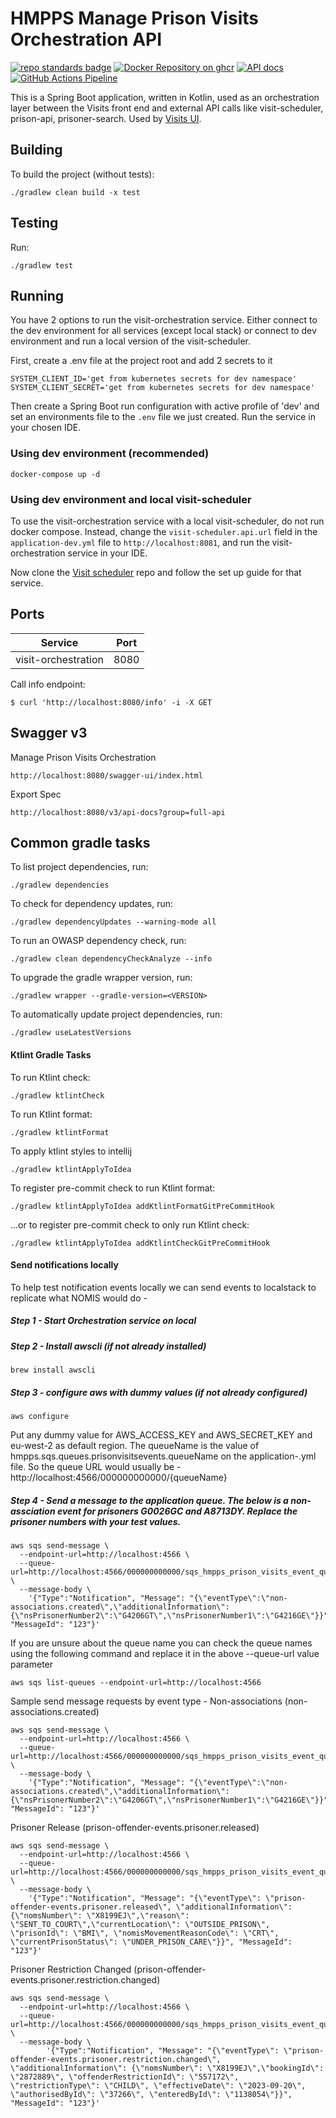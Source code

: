 # HMPPS Manage Prison Visits Orchestration API

[![repo standards badge](https://img.shields.io/badge/endpoint.svg?&style=flat&logo=github&url=https%3A%2F%2Foperations-engineering-reports.cloud-platform.service.justice.gov.uk%2Fapi%2Fv1%2Fcompliant_public_repositories%2Fhmpps-manage-rison-visits-orchestration)](https://operations-engineering-reports.cloud-platform.service.justice.gov.uk/public-report/hmpps-manage-rison-visits-orchestration "Link to report")
[![Docker Repository on ghcr](https://img.shields.io/badge/ghcr.io-repository-2496ED.svg?logo=docker)](https://ghcr.io/ministryofjustice/hmpps-manage-rison-visits-orchestration)
[![API docs](https://img.shields.io/badge/API_docs_-view-85EA2D.svg?logo=swagger)](https://hmpps-manage-prison-visits-orchestration-dev.prison.service.justice.gov.uk/swagger-ui/index.html)
[![GitHub Actions Pipeline](https://github.com/ministryofjustice/hmpps-manage-rison-visits-orchestration/actions/workflows/pipeline.yml/badge.svg)](https://github.com/ministryofjustice/hmpps-visit-allocation-api/actions/workflows/pipeline.yml)

This is a Spring Boot application, written in Kotlin, used as an orchestration layer between the Visits front end and external API calls like visit-scheduler, prison-api, prisoner-search. Used by [Visits UI](https://github.com/ministryofjustice/book-a-prison-visit-staff-ui).

## Building

To build the project (without tests):
```
./gradlew clean build -x test
```

## Testing

Run:
```
./gradlew test 
```

## Running
You have 2 options to run the visit-orchestration service. Either connect to the dev environment for all services (except local stack) 
or connect to dev environment and run a local version of the visit-scheduler.

First, create a .env file at the project root and add 2 secrets to it
```
SYSTEM_CLIENT_ID='get from kubernetes secrets for dev namespace'
SYSTEM_CLIENT_SECRET='get from kubernetes secrets for dev namespace'
```

Then create a Spring Boot run configuration with active profile of 'dev' and set an environments file to the
`.env` file we just created. Run the service in your chosen IDE.

### Using dev environment (recommended)
```
docker-compose up -d
```

### Using dev environment and local visit-scheduler
To use the visit-orchestration service with a local visit-scheduler, do not run docker compose. Instead, change the `visit-scheduler.api.url` 
field in the `application-dev.yml` file to `http://localhost:8081`, and run the visit-orchestration service 
in your IDE.

Now clone the [Visit scheduler](https://github.com/ministryofjustice/visit-scheduler) repo and follow the set up guide for that service.

## Ports

| Service             | Port |  
|---------------------|------|
| visit-orchestration | 8080 |
Call info endpoint:
```
$ curl 'http://localhost:8080/info' -i -X GET
```

## Swagger v3
Manage Prison Visits Orchestration
```
http://localhost:8080/swagger-ui/index.html
```

Export Spec
```
http://localhost:8080/v3/api-docs?group=full-api
```

## Common gradle tasks

To list project dependencies, run:

```
./gradlew dependencies
``` 

To check for dependency updates, run:
```
./gradlew dependencyUpdates --warning-mode all
```

To run an OWASP dependency check, run:
```
./gradlew clean dependencyCheckAnalyze --info
```

To upgrade the gradle wrapper version, run:
```
./gradlew wrapper --gradle-version=<VERSION>
```

To automatically update project dependencies, run:
```
./gradlew useLatestVersions
```

#### Ktlint Gradle Tasks

To run Ktlint check:
```
./gradlew ktlintCheck
```

To run Ktlint format:
```
./gradlew ktlintFormat
```

To apply ktlint styles to intellij
```
./gradlew ktlintApplyToIdea
```

To register pre-commit check to run Ktlint format:
```
./gradlew ktlintApplyToIdea addKtlintFormatGitPreCommitHook 
```

...or to register pre-commit check to only run Ktlint check:
```
./gradlew ktlintApplyToIdea addKtlintCheckGitPreCommitHook
```

#### Send notifications locally
To help test notification events locally we can send events to localstack to replicate what NOMIS would do -
##### Step 1 - Start Orchestration service on local

##### Step 2 - Install awscli (if not already installed)
```
brew install awscli
```

##### Step 3 - configure aws with dummy values (if not already configured)
```
aws configure
```
Put any dummy value for AWS_ACCESS_KEY and AWS_SECRET_KEY and eu-west-2 as default region.
The queueName is the value of hmpps.sqs.queues.prisonvisitsevents.queueName on the application-<env>.yml file.
So the queue URL would usually be - http://localhost:4566/000000000000/{queueName}

##### Step 4 - Send a message to the application queue. The below is a non-assciation event for prisoners G0026GC and A8713DY. Replace the prisoner numbers with your test values.
```
aws sqs send-message \
  --endpoint-url=http://localhost:4566 \
  --queue-url=http://localhost:4566/000000000000/sqs_hmpps_prison_visits_event_queue \
  --message-body \
    '{"Type":"Notification", "Message": "{\"eventType\":\"non-associations.created\",\"additionalInformation\":{\"nsPrisonerNumber2\":\"G4206GT\",\"nsPrisonerNumber1\":\"G4216GE\"}}", "MessageId": "123"}'
```

If you are unsure about the queue name you can check the queue names using the following command and replace it in the above --queue-url value parameter
```
aws sqs list-queues --endpoint-url=http://localhost:4566
```

Sample send message requests by event type - 
Non-associations (non-associations.created)
```
aws sqs send-message \
  --endpoint-url=http://localhost:4566 \
  --queue-url=http://localhost:4566/000000000000/sqs_hmpps_prison_visits_event_queue \
  --message-body \
    '{"Type":"Notification", "Message": "{\"eventType\":\"non-associations.created\",\"additionalInformation\":{\"nsPrisonerNumber2\":\"G4206GT\",\"nsPrisonerNumber1\":\"G4216GE\"}}", "MessageId": "123"}'
```

Prisoner Release (prison-offender-events.prisoner.released)
```
aws sqs send-message \
  --endpoint-url=http://localhost:4566 \
  --queue-url=http://localhost:4566/000000000000/sqs_hmpps_prison_visits_event_queue \
  --message-body \
    '{"Type":"Notification", "Message": "{\"eventType\": \"prison-offender-events.prisoner.released\", \"additionalInformation\": {\"nomsNumber\": \"X8199EJ\",\"reason\": \"SENT_TO_COURT\",\"currentLocation\": \"OUTSIDE_PRISON\", \"prisonId\": \"BMI\", \"nomisMovementReasonCode\": \"CRT\", \"currentPrisonStatus\": \"UNDER_PRISON_CARE\"}}", "MessageId": "123"}'
```

Prisoner Restriction Changed (prison-offender-events.prisoner.restriction.changed)
```
aws sqs send-message \
  --endpoint-url=http://localhost:4566 \
  --queue-url=http://localhost:4566/000000000000/sqs_hmpps_prison_visits_event_queue \
  --message-body \
        '{"Type":"Notification", "Message": "{\"eventType\": \"prison-offender-events.prisoner.restriction.changed\", \"additionalInformation\": {\"nomsNumber\": \"X8199EJ\",\"bookingId\": \"2872889\", \"offenderRestrictionId\": \"557172\", \"restrictionType\": \"CHILD\", \"effectiveDate\": \"2023-09-20\", \"authorisedById\": \"37266\", \"enteredById\": \"1138054\"}}", "MessageId": "123"}'
```
